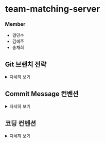 # team-matching-server

### Member

- 경민수
- 김혜주
- 송채희

## Git 브랜치 전략

<details>
<summary>자세히 보기</summary>
<div markdown="1">
    <a href="https://techblog.woowahan.com/2553/">참고) 우아한 형제들 기술 블로그 - 우린 Git-flow를 사용하고 있어요</a>
    <p>
      <div>모든 브랜치는 각 issue 번호를 기준으로 <code>[branch name]-[issue number]/example</code>의 형식으로 작성
      </div>
      <div>Ex) <code>feature-2/example</code></div>
    <ul>
        <li><code>main</code> : 배포시 사용하는 브랜치. 모든 버그 수정 시 배포</li>
        <li><code>develop</code> : 다음 출시 버전을 개발하는 브랜치<ul>
                <li>다음 릴리즈를 위해 언제든 배포될 수 있는 상태</li>
                <li>하나의 기능 구현이 끝나면, develop 브랜치로 병합할 것</li>
            </ul>
        </li>
        <li><code>feature</code> : 기능을 개발하는 브랜치<ul>
                <li>기능을 완성할 때 까지 유지하며, 완성시 <code>develop</code>브랜치로 merge</li>
            </ul>
        </li>
        <li><code>release</code> : 릴리즈를 준비하는 브랜치(QA)</li>
        <li><code>hotfix</code> : 배포 버전에서 생긴 문제로 긴급한 트러블 슈팅이 필요할 때 개발이 진행되는 브랜치</li>
    </ul>
    <p align="center">
        <img src="https://user-images.githubusercontent.com/46064193/124911385-a74b2c00-e027-11eb-982d-a96e6c40d5b3.png" alt="Branch Strategy" width="500">
    </p>
</div>

</details>

## Commit Message 컨벤션

<details>
<summary>자세히 보기</summary>
<div markdown="1">
    <ul>
        <li><code>Add</code> : 클래스, 설정파일 등의 새로운 파일 추가</li>
        <li><code>Feat</code> : 새로운 기능 추가</li>
        <li><code>Docs</code> : 문서 수정</li>
        <li><code>Test</code> : 테스트 코드 작성</li>
        <li><code>Chore</code> : 기타 변경 사항(빌드 스크립트 수정 등)</li>
        <li><code>Fix</code> : 올바르지 않은 코드를 고친 경우</li>
        <li><code>Update</code> : 수정, 추가, 보완(주로 코드가 아닌 버전 업데이트)</li>
        <li><code>Refactor</code> : 코드의 리팩토링</li>
        <li><code>Remove</code> : 코드의 삭제</li>
    </ul>
    ex) Feat: jwt 토큰 발행 기능
</div>
</details>

## 코딩 컨벤션

<details>
<summary>자세히 보기</summary>
<div markdown="1">

### General, Clean Code

1. 메소드의 네이밍은 의도를 분명히 알 수 있도록 작성해야 한다.
2. 변수를 정의할 때에는 의미 있는 이름으로 정의해야 한다.
3. 변수, 메소드는 CamelCase로 작성한다.
4. 클래스의 첫 글자는 영어 대문자로 작성한다.
5. 패키지명은 영어 소문자로 작성한다.
6. 메소드는 동사가 앞에 와서 어떠한 행동을 하는지 명시한다.
7. 컬렉션(List)는 복수형(users) 또는 컬렉션을 명시(userList)해준다.
8. 최대한 문자열의 하드코딩은 피해야 한다.(static String들을 관리하는 클래스을 사용)
9. 불필요한 주석을 지양하고, 주석 대신 코드로 의도를 표현한다.
10. 한 메소드의 길이가 너무 길어진다면, 내포된 여러 의도들을 각각의 메소드로 분리한다.

### Structure, Testing

11. Controller에서는 최대한 어떤 Service를 호출할지 결정하는 역할과 Exception 처리만을 담당한다.(비즈니스 로직이 포함되지 않도록 한다.)
12. 하나의 메소드와 클래스는 하나의 목적을 두도록 한다.
13. 메소드와 클래스는 최대한 작게 만든다.
14. 서비스는 인터페이스로 작성하고 서비스를 구현하는 Impl 클래스를 정의하여 약한 결합력을 유지한다.
15. Rest API의 반환형은 커스텀하게 정의한 ResponseDto<T>를 사용한다.
16. 데이터를 받고 보내는 객체는 무조건 엔티티가 아닌 Dto 혹은 일반 변수여야 한다.
17. 엔티티와 Dto를 매핑할 때에는 Mapstruct의 Mapper를 이용한다.
18. 컨트롤러에서 dto를 통한 validation을 하도록 한다.
19. Controller와 Mapper는 반드시 개발 전에 테스트 코드를 작성해야 하며, Service 또한 테스트 코드를 작성하는 것을 권장한다.
20. F.I.R.S.T. 규칙을 따르는 테스트코드를 작성한다.

출처: https://jobc.tistory.com/212, Clean Code(책)

</div>
</details>
